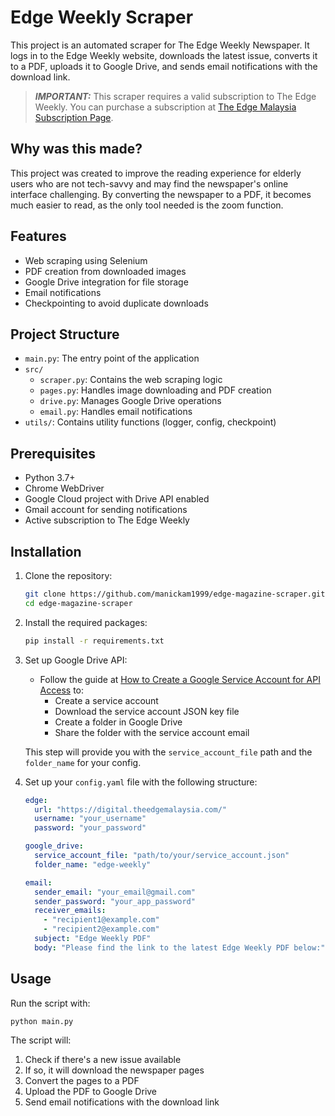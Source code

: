 # Edge Weekly Scraper

This project is an automated scraper for The Edge Weekly Newspaper. It logs in to the Edge Weekly website, downloads the latest issue, converts it to a PDF, uploads it to Google Drive, and sends email notifications with the download link.

> **_IMPORTANT:_** This scraper requires a valid subscription to The Edge Weekly. You can purchase a subscription at [The Edge Malaysia Subscription Page](https://subscribe.theedgemalaysia.com/subcribe-tecd.html).

## Why was this made?

This project was created to improve the reading experience for elderly users who are not tech-savvy and may find the newspaper's online interface challenging. By converting the newspaper to a PDF, it becomes much easier to read, as the only tool needed is the zoom function.

## Features

- Web scraping using Selenium
- PDF creation from downloaded images
- Google Drive integration for file storage
- Email notifications
- Checkpointing to avoid duplicate downloads

## Project Structure

- `main.py`: The entry point of the application
- `src/`
  - `scraper.py`: Contains the web scraping logic
  - `pages.py`: Handles image downloading and PDF creation
  - `drive.py`: Manages Google Drive operations
  - `email.py`: Handles email notifications
- `utils/`: Contains utility functions (logger, config, checkpoint)

## Prerequisites

- Python 3.7+
- Chrome WebDriver
- Google Cloud project with Drive API enabled
- Gmail account for sending notifications
- Active subscription to The Edge Weekly

## Installation

1. Clone the repository:

   ```bash
   git clone https://github.com/manickam1999/edge-magazine-scraper.git
   cd edge-magazine-scraper
   ```

2. Install the required packages:

   ```bash
   pip install -r requirements.txt
   ```

3. Set up Google Drive API:
   - Follow the guide at [How to Create a Google Service Account for API Access](https://www.labnol.org/google-api-service-account-220404) to:
     - Create a service account
     - Download the service account JSON key file
     - Create a folder in Google Drive
     - Share the folder with the service account email

   This step will provide you with the `service_account_file` path and the `folder_name` for your config.

4. Set up your `config.yaml` file with the following structure:

   ```yaml
   edge:
     url: "https://digital.theedgemalaysia.com/"
     username: "your_username"
     password: "your_password"

   google_drive:
     service_account_file: "path/to/your/service_account.json"
     folder_name: "edge-weekly"

   email:
     sender_email: "your_email@gmail.com"
     sender_password: "your_app_password"
     receiver_emails:
       - "recipient1@example.com"
       - "recipient2@example.com"
     subject: "Edge Weekly PDF"
     body: "Please find the link to the latest Edge Weekly PDF below:"
   ```

## Usage

Run the script with:

```bash
python main.py
```

The script will:

1. Check if there's a new issue available
2. If so, it will download the newspaper pages
3. Convert the pages to a PDF
4. Upload the PDF to Google Drive
5. Send email notifications with the download link
